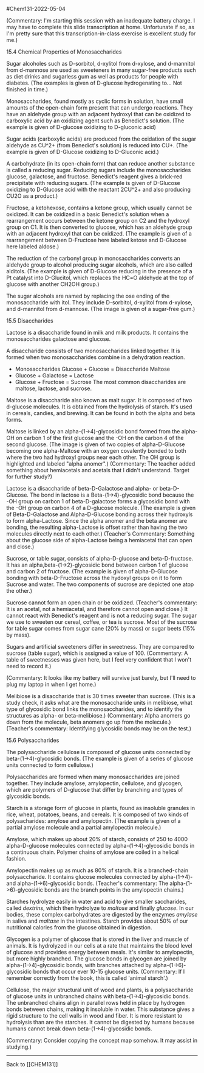 #Chem131-2022-05-04

(Commentary: I'm starting this session with an inadequate battery charge.  I may have to complete this slide transcription at home.  Unfortunate if so, as I'm pretty sure that this transcription-in-class exercise is excellent study for me.)

15.4 Chemical Properties of Monosaccharides

Sugar alcoholes such as D-sorbitol, d-xylitol from d-xylose, and d-mannitol from d-mannose are used as sweeteners in many sugar-free products such as diet drinks and sugarless gum as well as products for people with diabetes.  (The examples is given of D-glucose hydrogenating to...  Not finished in time.)

Monosaccharides, found mostly as cyclic forms in solution, have small amounts of the open-chain form present that can undergo reactions.  They have an aldehyde group with an adjacent hydroxyl that can be oxidized to carboxylic acid by an oxidizing agent such as Benedict's solution.  (The example is given of D-glucose oxidizing to D-gluconic acid)

Sugar acids (carboxylic acids) are produced from the oxidation of the sugar aldehyde as CU^2+ (from Benedict's solution) is reduced into CU+.  (The example is given of D-Glucose oxidizing to D-Gluconic acid.)

A carbohydrate (in its open-chain form) that can reduce another substance is called a reducing sugar.  Reducing sugars include the monosaccharides glucose, galactose, and fructose.  Benedict's reagent gives a brick-red precipitate with reducing sugars.  (The example is given of D-Glucose oxidizing to D-Glucose acid with the reactant 2CU^2+ and also producing CU2O as a product.)

Fructose, a ketohexose, contains a ketone group, which usually cannot be oxidized.  It can be oxidized in a basic Benedict's solution when a rearrangement occurs between the ketone group on C2 and the hydroxyl group on C1.  It is then converted to glucose, which has an aldehyde group with an adjacent hydroxyl that can be oxidized.  (The example is given of a rearrangement between D-Fructose here labeled ketose and D-Glucose here labeled aldose.)

The reduction of the carbonyl group in monosaccharides converts an aldehyde group to alcohol producing sugar alcohols, which are also called alditols.  (The example is given of D-Glucose reducing in the presence of a Pt catalyst into D-Glucitol, which replaces the HC=O aldehyde at the top of glucose with another CH2OH group.)

The sugar alcohols are named by replacing the ose ending of the monosaccharide with itol.  They include D-sorbitol, d-xylitol from d-xylose, and d-mannitol from d-mannose.  (The image is given of a sugar-free gum.)

15.5 Disaccharides

Lactose is a disaccharide found in milk and milk products.  It contains the monosaccharides galactose and glucose.

A disaccharide consists of two monosaccharides linked together.  It is formed when two monosaccharides combine in a dehydration reaction.
 * Monosaccharides Glucose + Glucose = Disaccharide Maltose
 * Glucose + Galactose = Lactose
 * Glucose + Fructose = Sucrose
The most common disaccharides are maltose, lactose, and sucrose.

Maltose is a disaccharide also known as malt sugar.  It is composed of two d-glucose molecules.  It is obtained from the hydrolysis of starch.  It's used in cereals, candies, and brewing.  It can be found in both the alpha and beta forms.

Maltose is linked by an alpha-(1->4)-glycosidic bond formed from the alpha-OH on carbon 1 of the first glucose and the -OH on the carbon 4 of the second glucose.  (The image is given of two copies of alpha-D-Glucose becoming one alpha-Maltose with an oxygen covalently bonded to both where the two had hydroxyl groups near each other.  The OH group is highlighted and labeled "alpha anomer".)  (Commentary: The teacher added something about hemiacetals and acetals that I didn't understand.  Target for further study?)

Lactose is a disaccharide of beta-D-Galactose and alpha- or beta-D-Glucose.  The bond in lactose is a Beta-(1->4)-glycosidic bond because the -OH group on carbon 1 of beta-D-galactose forms a glycosidic bond with the -OH group on carbon 4 of a D-glucose molecule.  (The example is given of Beta-D-Galactose and Alpha-D-Glucose bonding across their hydroxyls to form alpha-Lactose.  Since the alpha anomer and the beta anomer are bonding, the resulting alpha-Lactose is offset rather than having the two molecules directly next to each other.)  (Teacher's Commentary: Something about the glucose side of alpha-Lactose being a hemiacetal that can open and close.)

Sucrose, or table sugar, consists of alpha-D-glucose and beta-D-fructose.  It has an alpha,beta-(1->2)-glycosidic bond between carbon 1 of glucose and carbon 2 of fructose.  (The example is given of alpha-D-Glucose bonding with beta-D-Fructose across the hydoxyl groups on it to form Sucrose and water.  The two components of sucrose are depicted one atop the other.)

Sucrose cannot form an open chain or be oxidized.  (Teacher's commentary: It is an acetal, not a hemiacetal, and therefore cannot open and close.)  It cannot react with Benedict's reagent and is not a reducing sugar.  The sugar we use to sweeten our cereal, coffee, or tea is sucrose.  Most of the sucrose for table sugar comes from sugar cane (20% by mass) or sugar beets (15% by mass).

Sugars and artificial sweeteners differ in sweetness.  They are compared to sucrose (table sugar), which is assigned a value of 100.  (Commentary: A table of sweetnesses was given here, but I feel very confident that I won't need to record it.)

(Commentary: It looks like my battery will survive just barely, but I'll need to plug my laptop in when I get home.)

Melibiose is a disaccharide that is 30 times sweeter than sucrose.  (This is a study check, it asks what are the monosaccharide units in melibiose, what type of glycosidic bond links the monosaccharides, and to identify the structures as alpha- or beta-melibiose.) (Commentary: Alpha anomers go down from the molecule, beta anomers go up from the molecule.)  (Teacher's commentary: Identifying glycosidic bonds may be on the test.)

15.6 Polysaccharides

The polysaccharide cellulose is composed of glucose units connected by beta-(1->4)-glycosidic bonds.  (The example is given of a series of glucose units connected to form cellulose.)

Polysaccharides are formed when many monosaccharides are joined together.  They include amylose, amylopectin, cellulose, and glycogen, which are polymers of D-glucose that differ by branching and types of glycosidic bonds.

Starch is a storage form of glucose in plants, found as insoluble granules in rice, wheat, potatoes, beans, and cereals.  It is composed of two kinds of polysacharides: amylose and amylopectin.  (The example is given of a partial amylose molecule and a partial amylopectin molecule.)

Amylose, which makes up about 20% of starch, consists of 250 to 4000 alpha-D-glucose molecules connected by alpha-(1->4)-glycosidic bonds in a continuous chain.  Polymer chains of amylose are coiled in a helical fashion.

Amylopectin makes up as much as 80% of starch.  It is a branched-chain polysaccharide.  It contains glucose molecules connected by alpha-(1->4)- and alpha-(1->6)-glycosidic bonds.  (Teacher's commentary:  The alpha-(1->6)-glycosidic bonds are the branch points in the amylopectin chains.)

Starches hydrolyze easily in water and acid to give smaller saccharides, called *dextrins*, which then hydrolyze to *maltose* and finally *glucose*.  In our bodies, these complex carbohydrates are digested by the enzymes *amylase* in saliva and *maltase* in the intestines.  Starch provides about 50% of our nutritional calories from the glucose obtained in digestion.

Glycogen is a polymer of glucose that is stored in the liver and muscle of animals.  It is hydrolyzed in our cells at a rate that maintains the blood level of glucose and provides energy between meals.  It's similar to amylopectin, but more highly branched.  The glucose bonds in glycogen are joined by alpha-(1->4)-glycosidic bonds, with branches attached by alpha-(1->6)-glycosidic bonds that occur ever 10-15 glucose units.  (Commentary: If I remember correctly from the book, this is called 'animal starch'.)

Cellulose, the major structural unit of wood and plants, is a polysaccharide of glucose units in unbranched chains with beta-(1->4)-glycosidic bonds.  The unbranched chains align in parallel rows held in place by hydrogen bonds between chains, making it insoluble in water.  This substance gives a rigid structure to the cell walls in wood and fiber.  It is more resistant to hydrolysis than are the starches.  It cannot be digested by humans because humans cannot break down beta-(1->4)-glycosidic bonds.

(Commentary: Consider copying the concept map somehow.  It may assist in studying.)

---
Back to [[CHEM131]]